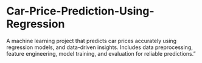 # Car-Price-Prediction-Using-Regression
A machine learning project that predicts car prices accurately using regression models, and data-driven insights. Includes data preprocessing, feature engineering, model training, and evaluation for reliable predictions.”
